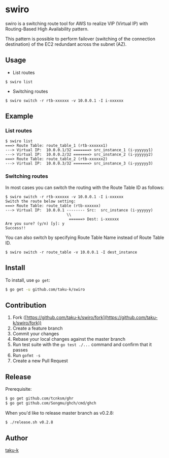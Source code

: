 # swiro

swiro is a switching route tool for AWS to realize VIP (Virtual IP) with Routing-Based High Availability pattern.

This pattern is possible to perform failover (switching of the connection destination) of the EC2 redundant across the subnet (AZ).


## Usage

* List routes

```
$ swiro list
```

* Switching routes

```
$ swiro switch -r rtb-xxxxxx -v 10.0.0.1 -I i-xxxxxx
```


## Example

### List routes

```
$ swiro list
===> Route Table: route_table_1 (rtb-xxxxxx1)
---> Virtual IP:  10.0.0.1/32 =======> src_instance_1 (i-yyyyyy1)
---> Virtual IP:  10.0.0.2/32 =======> src_instance_2 (i-yyyyyy2)
===> Route Table: route_table_2 (rtb-xxxxxx2)
---> Virtual IP:  10.0.0.3/32 =======> src_instance_3 (i-yyyyyy3)
```

### Switching routes

In most cases you can switch the routing with the Route Table ID as follows:

```
$ swiro switch -r rtb-xxxxxx -v 10.0.0.1 -I i-xxxxxx
Switch the route below setting:
===> Route Table: route_table (rtb-xxxxxx)
---> Virtual IP:  10.0.0.1 -------- Src:  src_instance (i-yyyyyy)
                           \\
                            ======> Dest: i-xxxxxx
Are you sure? (y/n) [y]: y
Success!!
```

You can also switch by specifying Route Table Name instead of Route Table ID.

```
$ swiro switch -r route_table -v 10.0.0.1 -I dest_instance
```

## Install

To install, use `go get`:

```bash
$ go get -u github.com/taku-k/swiro
```

## Contribution

1. Fork ([https://github.com/taku-k/swiro/fork](https://github.com/taku-k/swiro/fork))
1. Create a feature branch
1. Commit your changes
1. Rebase your local changes against the master branch
1. Run test suite with the `go test ./...` command and confirm that it passes
1. Run `gofmt -s`
1. Create a new Pull Request

## Release

Prerequisite:

```bash
$ go get github.com/tcnksm/ghr
$ go get github.com/Songmu/ghch/cmd/ghch
```

When you'd like to release master branch as v0.2.8:

```bash
$ ./release.sh v0.2.8
```

## Author

[taku-k](https://github.com/taku-k)
